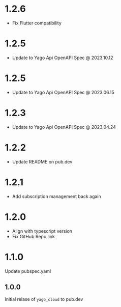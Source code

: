 # 1.2.6

- Fix Flutter compatibility

# 1.2.5

- Update to Yago Api OpenAPI Spec @ 2023.10.12

# 1.2.5

- Update to Yago Api OpenAPI Spec @ 2023.06.15

# 1.2.3

- Update to Yago Api OpenAPI Spec @ 2023.04.24

# 1.2.2

- Update README on pub.dev

# 1.2.1

- Add subscription management back again

# 1.2.0

- Align with typescript version
- Fix GitHub Repo link

# 1.1.0

Update pubspec.yaml

## 1.0.0

Initial relase of `yago_cloud` to pub.dev
